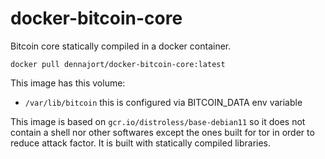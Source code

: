 # docker-bitcoin-core

Bitcoin core statically compiled in a docker container.

`docker pull dennajort/docker-bitcoin-core:latest`

This image has this volume:
- `/var/lib/bitcoin` this is configured via BITCOIN_DATA env variable

This image is based on `gcr.io/distroless/base-debian11` so it does not contain a shell
nor other softwares except the ones built for tor in order to reduce attack factor.
It is built with statically compiled libraries.
